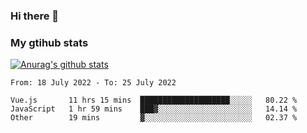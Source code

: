 ### Hi there 👋

### My gtihub stats

[![Anurag's github stats](https://github-readme-stats.vercel.app/api?username=gaozhidong)](https://github.com/gaozhidong/github-readme-stats)

<!--START_SECTION:waka-->

```text
From: 18 July 2022 - To: 25 July 2022

Vue.js       11 hrs 15 mins  ████████████████████░░░░░   80.22 %
JavaScript   1 hr 59 mins    ███▓░░░░░░░░░░░░░░░░░░░░░   14.14 %
Other        19 mins         ▓░░░░░░░░░░░░░░░░░░░░░░░░   02.37 %
```

<!--END_SECTION:waka-->